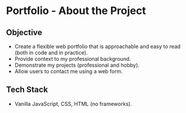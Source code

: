 # Portfolio - About the Project
## Objective

- Create a flexible web portfolio that is approachable and easy to read (both in code and in practice).
- Provide context to my professional background.
- Demonstrate my projects (professional and hobby).
- Allow users to contact me using a web form.

## Tech Stack
- Vanilla JavaScript, CSS, HTML (no frameworks).